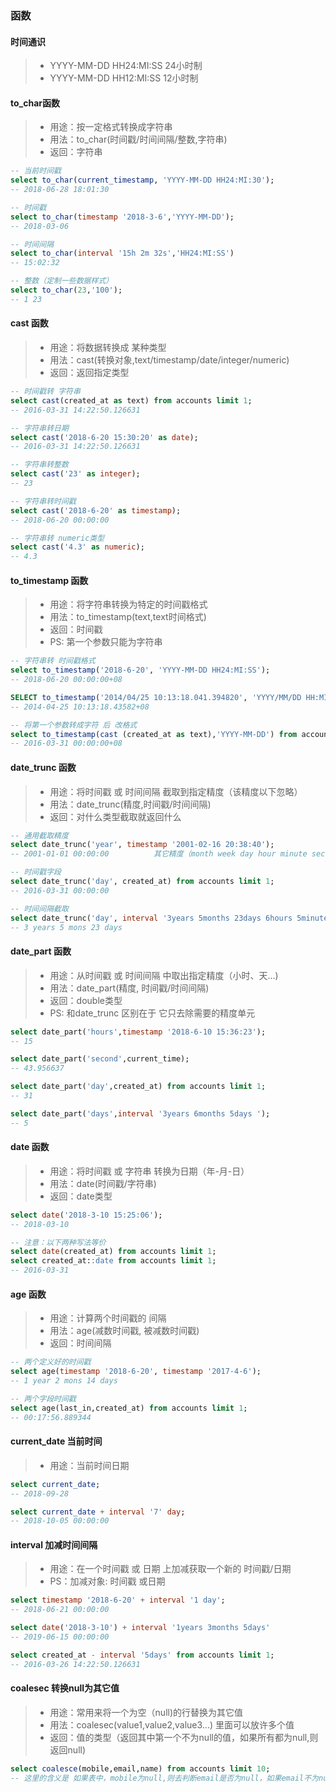 ### 函数

#### 时间通识
> *  YYYY-MM-DD HH24:MI:SS  24小时制
> *  YYYY-MM-DD HH12:MI:SS  12小时制

#### to_char函数
> * 用途：按一定格式转换成字符串
> * 用法：to_char(时间戳/时间间隔/整数,字符串)
> * 返回：字符串

```sql
-- 当前时间戳
select to_char(current_timestamp, 'YYYY-MM-DD HH24:MI:30');
-- 2018-06-28 18:01:30

-- 时间戳
select to_char(timestamp '2018-3-6','YYYY-MM-DD');
-- 2018-03-06

-- 时间间隔
select to_char(interval '15h 2m 32s','HH24:MI:SS')
-- 15:02:32

-- 整数（定制一些数据样式）
select to_char(23,'100');
-- 1 23
```

#### cast 函数
> * 用途：将数据转换成 某种类型
> *  用法：cast(转换对象,text/timestamp/date/integer/numeric)
> *  返回：返回指定类型

```sql
-- 时间戳转 字符串
select cast(created_at as text) from accounts limit 1;
-- 2016-03-31 14:22:50.126631

-- 字符串转日期
select cast('2018-6-20 15:30:20' as date);
-- 2016-03-31 14:22:50.126631

-- 字符串转整数
select cast('23' as integer);
-- 23

-- 字符串转时间戳
select cast('2018-6-20' as timestamp);
-- 2018-06-20 00:00:00

-- 字符串转 numeric类型 
select cast('4.3' as numeric);
-- 4.3
```

#### to_timestamp 函数
> *  用途：将字符串转换为特定的时间戳格式
> *  用法：to_timestamp(text,text时间格式)
> *  返回：时间戳
> *  PS: 第一个参数只能为字符串

```sql
-- 字符串转 时间戳格式
select to_timestamp('2018-6-20', 'YYYY-MM-DD HH24:MI:SS');
-- 2018-06-20 00:00:00+08

SELECT to_timestamp('2014/04/25 10:13:18.041.394820', 'YYYY/MM/DD HH:MI:SS.MS.US');
-- 2014-04-25 10:13:18.43582+08

-- 将第一个参数转成字符 后 改格式
select to_timestamp(cast (created_at as text),'YYYY-MM-DD') from accounts limit 1;
-- 2016-03-31 00:00:00+08
```

#### date_trunc 函数
> * 用途：将时间戳 或 时间间隔 截取到指定精度（该精度以下忽略）
> * 用法：date_trunc(精度,时间戳/时间间隔)
> * 返回：对什么类型截取就返回什么

```sql
-- 通用截取精度
select date_trunc('year', timestamp '2001-02-16 20:38:40');
-- 2001-01-01 00:00:00          其它精度（month week day hour minute second)

-- 时间戳字段
select date_trunc('day', created_at) from accounts limit 1;
-- 2016-03-31 00:00:00

-- 时间间隔截取
select date_trunc('day', interval '3years 5months 23days 6hours 5minutes');
-- 3 years 5 mons 23 days
```

#### date_part 函数
> * 用途：从时间戳 或 时间间隔 中取出指定精度（小时、天...)
> * 用法：date_part(精度, 时间戳/时间间隔)
> * 返回：double类型
> * PS: 和date_trunc 区别在于 它只去除需要的精度单元

```sql
select date_part('hours',timestamp '2018-6-10 15:36:23');
-- 15

select date_part('second',current_time);
-- 43.956637

select date_part('day',created_at) from accounts limit 1;
-- 31

select date_part('days',interval '3years 6months 5days ');
-- 5
```

#### date 函数
> * 用途：将时间戳 或 字符串 转换为日期（年-月-日）
> * 用法：date(时间戳/字符串)
> * 返回：date类型

```sql
select date('2018-3-10 15:25:06');
-- 2018-03-10

-- 注意：以下两种写法等价
select date(created_at) from accounts limit 1;
select created_at::date from accounts limit 1;
-- 2016-03-31
```

#### age 函数
> * 用途：计算两个时间戳的 间隔
> * 用法：age(减数时间戳, 被减数时间戳)
> * 返回：时间间隔

```sql
-- 两个定义好的时间戳
select age(timestamp '2018-6-20', timestamp '2017-4-6');
-- 1 year 2 mons 14 days

-- 两个字段时间戳
select age(last_in,created_at) from accounts limit 1;
-- 00:17:56.889344
```

#### current_date 当前时间
> * 用途：当前时间日期

```sql
select current_date;
-- 2018-09-28

select current_date + interval '7' day;
-- 2018-10-05 00:00:00
```

#### interval 加减时间间隔
> * 用途：在一个时间戳 或 日期 上加减获取一个新的 时间戳/日期
> * PS：加减对象: 时间戳 或日期

```sql
select timestamp '2018-6-20' + interval '1 day';
-- 2018-06-21 00:00:00

select date('2018-3-10') + interval '1years 3months 5days'
-- 2019-06-15 00:00:00

select created_at - interval '5days' from accounts limit 1;
-- 2016-03-26 14:22:50.126631
```

#### coalesec 转换null为其它值
> * 用途：常用来将一个为空（null)的行替换为其它值
> * 用法：coalesec(value1,value2,value3...) 里面可以放许多个值
> * 返回：值的类型（返回其中第一个不为null的值，如果所有都为null,则返回null)

```sql
select coalesce(mobile,email,name) from accounts limit 10;
-- 这里的含义是 如果表中，mobile为null,则去判断email是否为null，如果email不为null,则返回email,否则就去判断name；依次类推
```






